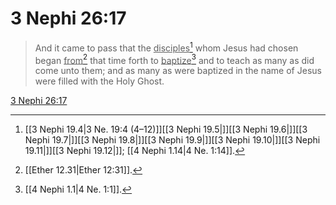 # 3 Nephi 26:17

> And it came to pass that the <u>disciples</u>[^a] whom Jesus had chosen began <u>from</u>[^b] that time forth to <u>baptize</u>[^c] and to teach as many as did come unto them; and as many as were baptized in the name of Jesus were filled with the Holy Ghost.

[3 Nephi 26:17](https://www.churchofjesuschrist.org/study/scriptures/bofm/3-ne/26?lang=eng&id=p17#p17)


[^a]: [[3 Nephi 19.4|3 Ne. 19:4 (4–12)]][[3 Nephi 19.5|]][[3 Nephi 19.6|]][[3 Nephi 19.7|]][[3 Nephi 19.8|]][[3 Nephi 19.9|]][[3 Nephi 19.10|]][[3 Nephi 19.11|]][[3 Nephi 19.12|]]; [[4 Nephi 1.14|4 Ne. 1:14]].  
[^b]: [[Ether 12.31|Ether 12:31]].  
[^c]: [[4 Nephi 1.1|4 Ne. 1:1]].  
